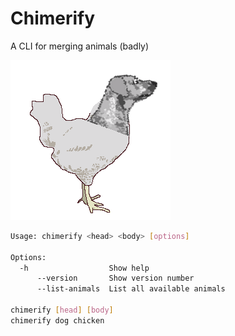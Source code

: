 # Chimerify
A CLI for merging animals (badly)

![example chimera](example.png)

```sh
Usage: chimerify <head> <body> [options]

Options:
  -h                  Show help                                        [boolean]
      --version       Show version number                              [boolean]
      --list-animals  List all available animals                       [boolean]

chimerify [head] [body]
chimerify dog chicken
```